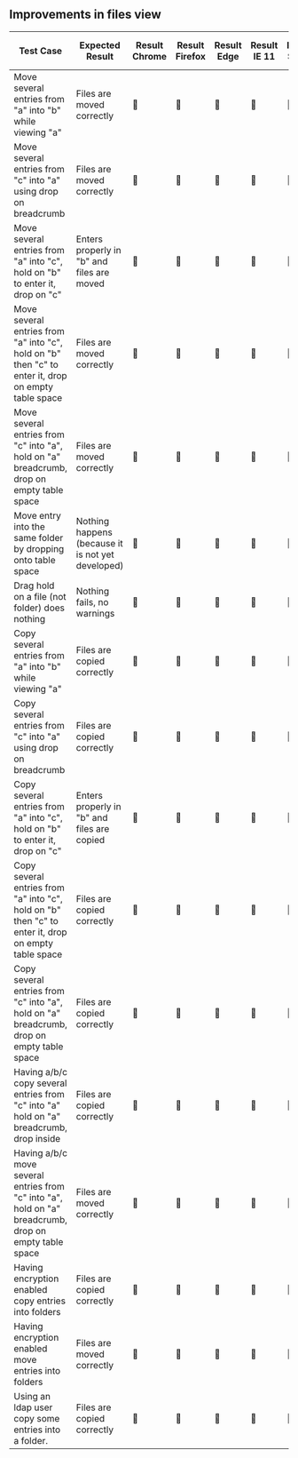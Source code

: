 ## Improvements in files view




| Test Case                                | Expected Result                          | Result Chrome  | Result Firefox | Result Edge    | Result IE 11   | Result Safari  | Result public page | Related Comment |
| ---------------------------------------- | ---------------------------------------- | -------------- | -------------- | -------------- | -------------- | -------------- | ------------------ | --------------- |
| Move several entries from "a" into "b" while viewing "a" | Files are moved correctly                | :construction: | :construction: | :construction: | :construction: | 🚧             | 🚧                 |                 |
| Move several entries from "c" into "a" using drop on breadcrumb | Files are moved correctly                | :construction: | :construction: | :construction: | :construction: | :construction: | 🚧                 |                 |
| Move several entries from "a" into "c", hold on "b" to enter it, drop on "c" | Enters properly in "b" and files are moved | :construction: | :construction: | :construction: | :construction: | :construction: | 🚧                 |                 |
| Move several entries from "a" into "c", hold on "b" then "c" to enter it, drop on empty table space | Files are moved correctly                | :construction: | :construction: | :construction: | :construction: | :construction: | 🚧                 |                 |
| Move several entries from "c" into "a", hold on "a" breadcrumb, drop on empty table space | Files are moved correctly                | :construction: | :construction: | :construction: | :construction: | :construction: | 🚧                 |                 |
| Move entry into the same folder by dropping onto table space | Nothing happens (because it is not yet developed) | :construction: | :construction: | :construction: | :construction: | :construction: | 🚧                 |                 |
| Drag hold on a file (not folder) does nothing | Nothing fails, no warnings               | :construction: | :construction: | :construction: | :construction: | :construction: | 🚧                 |                 |
| Copy several entries from "a" into "b" while viewing "a" | Files are copied correctly               | :construction: | :construction: | :construction: | :construction: | :construction: | 🚧                 |                 |
| Copy several entries from "c" into "a" using drop on breadcrumb | Files are copied correctly               | :construction: | :construction: | :construction: | :construction: | :construction: | 🚧                 |                 |
| Copy several entries from "a" into "c", hold on "b" to enter it, drop on "c" | Enters properly in "b" and files are copied | :construction: | :construction: | :construction: | :construction: | :construction: | 🚧                 |                 |
| Copy several entries from "a" into "c", hold on "b" then "c" to enter it, drop on empty table space | Files are copied correctly               | :construction: | :construction: | :construction: | :construction: | :construction: | 🚧                 |                 |
| Copy several entries from "c" into "a", hold on "a" breadcrumb, drop on empty table space | Files are copied correctly               | :construction: | :construction: | :construction: | :construction: | :construction: | 🚧                 |                 |
| Having a/b/c copy several entries from "c" into "a" hold on "a" breadcrumb, drop inside | Files are copied correctly               | :construction: | :construction: | :construction: | :construction: | :construction: | 🚧                 |                 |
| Having a/b/c move several entries from "c" into "a", hold on "a" breadcrumb, drop on empty table space | Files are moved correctly                | 🚧             | :construction: | :construction: | :construction: | :construction: | 🚧                 |                 |
| Having encryption enabled copy entries into folders | Files are copied correctly               | 🚧             | 🚧             | 🚧             | :construction: | 🚧             | 🚧                 |                 |
| Having encryption enabled move entries into folders | Files are moved correctly                | 🚧             | 🚧             | 🚧             | :construction: | 🚧             | 🚧                 |                 |
| Using an ldap user copy some entries into a folder. | Files are copied correctly               | 🚧             | 🚧             | 🚧             | 🚧             | 🚧             | 🚧                 |                 |







